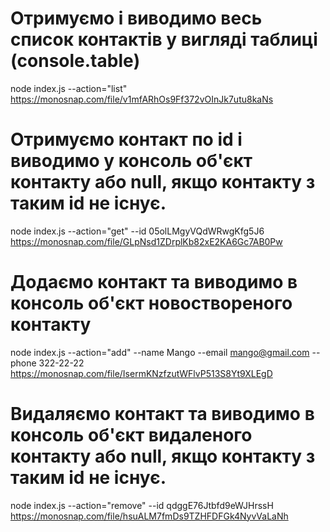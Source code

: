 # Отримуємо і виводимо весь список контактів у вигляді таблиці (console.table)
node index.js --action="list"
https://monosnap.com/file/v1mfARhOs9Ff372vOInJk7utu8kaNs

# Отримуємо контакт по id і виводимо у консоль об'єкт контакту або null, якщо контакту з таким id не існує.
node index.js --action="get" --id 05olLMgyVQdWRwgKfg5J6
https://monosnap.com/file/GLpNsd1ZDrplKb82xE2KA6Gc7AB0Pw

# Додаємо контакт та виводимо в консоль об'єкт новоствореного контакту
node index.js --action="add" --name Mango --email mango@gmail.com --phone 322-22-22
https://monosnap.com/file/IsermKNzfzutWFlvP513S8Yt9XLEgD

# Видаляємо контакт та виводимо в консоль об'єкт видаленого контакту або null, якщо контакту з таким id не існує.
node index.js --action="remove" --id qdggE76Jtbfd9eWJHrssH
https://monosnap.com/file/hsuALM7fmDs9TZHFDFGk4NyvVaLaNh
